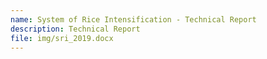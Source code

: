```yaml
---
name: System of Rice Intensification - Technical Report
description: Technical Report
file: img/sri_2019.docx
---
```

